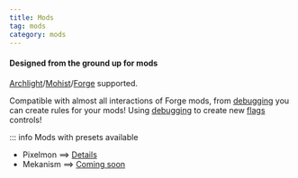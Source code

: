 ```yaml
---
title: Mods
tag: mods
category: mods
---
```


#### Designed from the ground up for mods

[Archlight](https://github.com/IzzelAliz/Arclight)/[Mohist](https://mohistmc.com/)/[Forge](https://files.minecraftforge.net/net/minecraftforge/forge/) supported.

Compatible with almost all interactions of Forge mods, from [debugging](/wiki/advanced/Debugging.html) you can create rules for your mods!
Using [debugging](/wiki/advanced/Debugging.html) to create new [flags](/wiki/advanced/Flags.html) controls!

::: info Mods with presets available
- Pixelmon ==> [Details](/mods/Pixelmon)
- Mekanism ==> [Coming soon](#)